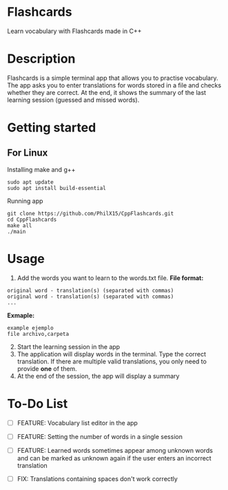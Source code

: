 # Flashcards

Learn vocabulary with Flashcards made in C++

# Description

Flashcards is a simple terminal app that allows you to practise vocabulary. The app asks you to enter translations for words stored in a file and checks whether they are correct. At the end, it shows the summary of the last learning session (guessed and missed words).

# Getting started
## For Linux
Installing make and g++
```
sudo apt update
sudo apt install build-essential
```

Running app
```
git clone https://github.com/PhilX15/CppFlashcards.git
cd CppFlashcards
make all
./main
```

# Usage
1. Add the words you want to learn to the words.txt file. **File format:**
```
original word - translation(s) (separated with commas)
original word - translation(s) (separated with commas)
...
```
**Exmaple:**
```
example ejemplo
file archivo,carpeta
```
2. Start the learning session in the app
3. The application will display words in the terminal. Type the correct translation. If there are multiple valid translations, you only need to provide **one** of them. 
4. At the end of the session, the app will display a summary

# To-Do List
- [ ] FEATURE: Vocabulary list editor in the app
- [ ] FEATURE: Setting the number of words in a single session
- [ ] FEATURE: Learned words sometimes appear among unknown words and can be marked as unknown again if the user enters an incorrect translation
- [ ] FIX: Translations containing spaces don't work correctly

